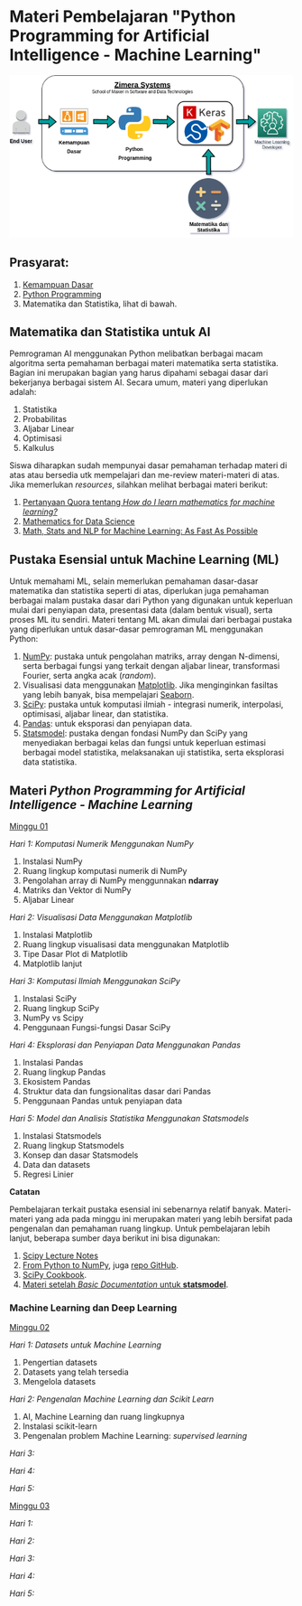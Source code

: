 # Materi Pembelajaran "Python Programming for Artificial Intelligence - Machine Learning"

![Peta Pembelajaran Python AI - ML](../img/peta-python-AI-ML.png)

## Prasyarat:

1. [Kemampuan Dasar](../kemampuan-dasar.md)
2. [Python Programming](../python-programming/)
3. Matematika dan Statistika, lihat di bawah.

## Matematika dan Statistika untuk AI

Pemrograman AI menggunakan Python melibatkan berbagai macam algoritma serta pemahaman berbagai materi matematika serta statistika. Bagian ini merupakan bagian yang harus dipahami sebagai dasar dari bekerjanya berbagai sistem AI. Secara umum, materi yang diperlukan adalah:

1. Statistika
2. Probabilitas
3. Aljabar Linear
4. Optimisasi
5. Kalkulus

Siswa diharapkan sudah mempunyai dasar pemahaman terhadap materi di atas atau bersedia utk mempelajari dan me-review materi-materi di atas. Jika memerlukan *resources*, silahkan melihat berbagai materi berikut:

1. [Pertanyaan Quora tentang *How do I learn mathematics for machine learning?*](https://www.quora.com/How-do-I-learn-mathematics-for-machine-learning)
2. [Mathematics for Data Science](https://towardsdatascience.com/mathematics-for-data-science-e53939ee8306)
3. [Math, Stats and NLP for Machine Learning: As Fast As Possible](https://medium.com/meta-design-ideas/math-stats-and-nlp-for-machine-learning-as-fast-as-possible-915ef47ced5f)

## Pustaka Esensial untuk Machine Learning (ML)

Untuk memahami ML, selain memerlukan pemahaman dasar-dasar matematika dan statistika seperti di atas, diperlukan juga pemahaman berbagai malam pustaka dasar dari Python yang digunakan untuk keperluan mulai dari penyiapan data, presentasi data (dalam bentuk visual), serta proses ML itu sendiri. Materi tentang ML akan dimulai dari berbagai pustaka yang diperlukan untuk dasar-dasar pemrograman ML menggunakan Python:

1. [NumPy](https://numpy.org/): pustaka untuk pengolahan matriks, array dengan N-dimensi, serta berbagai fungsi yang terkait dengan aljabar linear, transformasi Fourier, serta angka acak (*random*).
2. Visualisasi data menggunakan [Matplotlib](https://matplotlib.org/). Jika menginginkan fasiltas yang lebih banyak, bisa mempelajari [Seaborn](https://seaborn.pydata.org/index.html).
3. [SciPy](https://scipy.org/scipylib/index.html): pustaka untuk komputasi ilmiah - integrasi numerik, interpolasi, optimisasi, aljabar linear, dan statistika.
4. [Pandas](https://pandas.pydata.org/): untuk eksporasi dan penyiapan data.
5. [Statsmodel](http://www.statsmodels.org/stable/index.html): pustaka dengan fondasi NumPy dan SciPy yang menyediakan berbagai kelas dan fungsi untuk keperluan estimasi berbagai model statistika, melaksanakan uji statistika, serta eksplorasi data statistika.

## Materi *Python Programming for Artificial Intelligence - Machine Learning*

[Minggu 01](isi/01.md)

*Hari 1: Komputasi Numerik Menggunakan NumPy*

1. Instalasi NumPy
2. Ruang lingkup komputasi numerik di NumPy
3. Pengolahan array di NumPy menggunnakan **ndarray**
4. Matriks dan Vektor di NumPy
5. Aljabar Linear 

*Hari 2: Visualisasi Data Menggunakan Matplotlib*

1. Instalasi Matplotlib
2. Ruang lingkup visualisasi data menggunakan Matplotlib
3. Tipe Dasar Plot di Matplotlib
4. Matplotlib lanjut

*Hari 3: Komputasi Ilmiah Menggunakan SciPy*

1. Instalasi SciPy
2. Ruang lingkup SciPy
3. NumPy vs Scipy
4. Penggunaan Fungsi-fungsi Dasar SciPy

*Hari 4: Eksplorasi dan Penyiapan Data Menggunakan Pandas*

1. Instalasi Pandas
2. Ruang lingkup Pandas
3. Ekosistem Pandas
4. Struktur data dan fungsionalitas dasar dari Pandas
5. Penggunaan Pandas untuk penyiapan data

*Hari 5: Model dan Analisis Statistika Menggunakan Statsmodels*

1. Instalasi Statsmodels
2. Ruang lingkup Statsmodels
3. Konsep dan dasar Statsmodels
4. Data dan datasets
5. Regresi Linier

**Catatan**

Pembelajaran terkait pustaka esensial ini sebenarnya relatif banyak. Materi-materi yang ada pada minggu ini merupakan materi yang lebih bersifat pada pengenalan dan pemahaman ruang lingkup. Untuk pembelajaran lebih lanjut, beberapa sumber daya berikut ini bisa digunakan:

1. [Scipy Lecture Notes](https://scipy-lectures.org/)
2. [From Python to NumPy](https://www.labri.fr/perso/nrougier/from-python-to-numpy/), juga [repo GitHub](https://github.com/rougier/from-python-to-numpy).
3. [SciPy Cookbook](https://scipy-cookbook.readthedocs.io/).
4. [Materi setelah *Basic Documentation* untuk **statsmodel**](https://www.statsmodels.org/stable/index.html).

### Machine Learning dan Deep Learning 

[Minggu 02](isi/02.md)

*Hari 1: Datasets untuk Machine Learning*

1. Pengertian datasets
2. Datasets yang telah tersedia
3. Mengelola datasets

*Hari 2: Pengenalan Machine Learning dan Scikit Learn*

1. AI, Machine Learning dan ruang lingkupnya
2. Instalasi scikit-learn
3. Pengenalan problem Machine Learning: *supervised learning*

*Hari 3:*

*Hari 4:*

*Hari 5:*

[Minggu 03](isi/03.md)

*Hari 1:*

*Hari 2:*

*Hari 3:*

*Hari 4:*

*Hari 5:*


